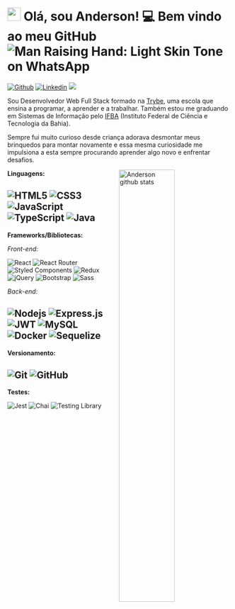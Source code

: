 #  <img src="https://raw.githubusercontent.com/MartinHeinz/MartinHeinz/master/wave.gif" width="30px" height="30"> Olá, sou Anderson! 💻 Bem vindo ao meu GitHub![Man Raising Hand: Light Skin Tone on WhatsApp ](https://emojipedia-us.s3.dualstack.us-west-1.amazonaws.com/thumbs/60/whatsapp/273/man-raising-hand-light-skin-tone_1f64b-1f3fb-200d-2642-fe0f.png)
[![Github](https://img.shields.io/badge/-Github-000?style=flat&logo=Github&logoColor=white)](https://github.com/andersonleite1)
[![Linkedin](https://img.shields.io/badge/-LinkedIn-blue?style=flat&logo=Linkedin&logoColor=white)](https://www.linkedin.com/in/andersonleitedev/)
[![](https://img.shields.io/badge/Gmail-andersonleite.dev%40gmail.com-red)](mailto:andersonleite.dev@gmail.com)


Sou Desenvolvedor Web Full Stack formado na [Trybe](https://www.betrybe.com/formacao-desenvolvimento-web), uma escola que ensina a programar, a aprender e a trabalhar.
Também estou me graduando em Sistemas de Informação pelo [IFBA](https://portal.ifba.edu.br/conquista/capas-e-paginas-menu-cursos/sistemas-de-informacao) (Instituto Federal de Ciência e Tecnologia da Bahia).

Sempre fui muito curioso desde criança adorava desmontar meus brinquedos para montar novamente e essa mesma curiosidade me impulsiona a esta sempre procurando aprender algo novo e enfrentar desafios.


 <a href="https://github.com/andersonleite1">
    <img width="50%" align="right" alt="Anderson github stats" src="https://github-readme-stats.vercel.app/api?username=andersonleite1&count_private=true&show_icons=true&theme=dark" />
  </a>

**Linguagens:**

![HTML5](https://img.shields.io/badge/-HTML5-E34F26?style=flat&logo=html5&logoColor=white) ![CSS3](https://img.shields.io/badge/-CSS3-1572B6?style=flat&logo=css3) ![JavaScript](https://img.shields.io/badge/-JavaScript-black?style=flat&logo=javascript) ![TypeScript](https://img.shields.io/badge/-TypeScript-black?style=flat&logo=typescript) ![Java](https://img.shields.io/badge/Java-orange?style=flat&logo=java&logoColor=white)
---

**Frameworks/Bibliotecas:**

*Front-end:* 

![React](https://img.shields.io/badge/-React-black?style=flat&logo=react) ![React Router](https://img.shields.io/badge/React%20Router-CA4245?style=flat&logo=React%20Router&logoColor=black) ![Styled Components](https://img.shields.io/badge/Styled%20Components-DB7093?style=flat&logo=styled%20components&logoColor=black) ![Redux](https://img.shields.io/badge/-Redux-593692?style=flat&logo=redux) ![jQuery](https://img.shields.io/badge/-jQuery-0C63A7?style=flat&logo=jquery) ![Bootstrap](https://img.shields.io/badge/-Bootstrap-5D3D8B?style=flat&logo=bootstrap) ![Sass](https://img.shields.io/badge/-Sass-E5E5E5?style=flat&logo=sass)


*Back-end:* 

![Nodejs](https://img.shields.io/badge/-Node.js-darkgreen?style=flat&logo=nodedotjs&logoColor=white) ![Express.js](https://img.shields.io/badge/-Express.js-white?style=flat&logo=express&logoColor=darkgreen) ![JWT](https://img.shields.io/badge/-JWT-black?style=flat&logo=JSON%20web%20tokens&logoColor=white) ![MySQL](https://img.shields.io/badge/-MySQL-blue?style=flat&logo=mysql&logoColor=white) ![Docker](https://img.shields.io/badge/-Docker-2CA5E0?style=flat&logo=docker&logoColor=white) ![Sequelize](https://img.shields.io/badge/-Sequelize-2A5975?style=flat&logo=sequelize&logoColor=white)
---

**Versionamento:**

![Git](https://img.shields.io/badge/-Git-black?style=flat&logo=git) ![GitHub](https://img.shields.io/badge/-GitHub-181717?style=flat&logo=github)
---

**Testes:**

![Jest](https://img.shields.io/badge/-Jest-944058?style=flat&logo=jest) ![Chai](https://img.shields.io/badge/-chai-A30701?style=flat&logo=chai) ![Testing Library](https://img.shields.io/badge/-Testing&nbsp;Library-E1E5DE?style=flat&logo=testing-library)
